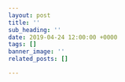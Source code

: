 ```yaml
---
layout: post
title: ''
sub_heading: ''
date: 2019-04-24 12:00:00 +0000
tags: []
banner_image: ''
related_posts: []

---
```

